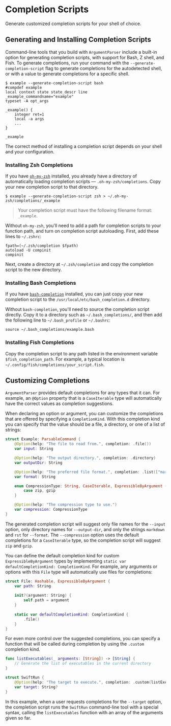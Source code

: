 # Completion Scripts

Generate customized completion scripts for your shell of choice.

## Generating and Installing Completion Scripts

Command-line tools that you build with `ArgumentParser` include a built-in option for generating completion scripts, with support for Bash, Z shell, and Fish. To generate completions, run your command with the `--generate-completion-script` flag to generate completions for the autodetected shell, or with a value to generate completions for a specific shell.

```
$ example --generate-completion-script bash
#compdef example
local context state state_descr line
_example_commandname="example"
typeset -A opt_args

_example() {
    integer ret=1
    local -a args
    ...
}

_example
```

The correct method of installing a completion script depends on your shell and your configuration.

### Installing Zsh Completions

If you have [`oh-my-zsh`](https://ohmyz.sh) installed, you already have a directory of automatically loading completion scripts — `.oh-my-zsh/completions`. Copy your new completion script to that directory.

```
$ example --generate-completion-script zsh > ~/.oh-my-zsh/completions/_example
```

> Your completion script must have the following filename format: `_example`.

Without `oh-my-zsh`, you'll need to add a path for completion scripts to your function path, and turn on completion script autoloading. First, add these lines to `~/.zshrc`:

```
fpath=(~/.zsh/completion $fpath)
autoload -U compinit
compinit
```

Next, create a directory at `~/.zsh/completion` and copy the completion script to the new directory.

### Installing Bash Completions

If you have [`bash-completion`](https://github.com/scop/bash-completion) installed, you can just copy your new completion script to the `/usr/local/etc/bash_completion.d` directory.

Without `bash-completion`, you'll need to source the completion script directly. Copy it to a directory such as `~/.bash_completions/`, and then add the following line to `~/.bash_profile` or `~/.bashrc`:

```
source ~/.bash_completions/example.bash
```

### Installing Fish Completions

Copy the completion script to any path listed in the environment variable `$fish_completion_path`.  For example, a typical location is `~/.config/fish/completions/your_script.fish`.

## Customizing Completions

`ArgumentParser` provides default completions for any types that it can. For example, an `@Option` property that is a `CaseIterable` type will automatically have the correct values as completion suggestions.

When declaring an option or argument, you can customize the completions that are offered by specifying a `CompletionKind`. With this completion kind you can specify that the value should be a file, a directory, or one of a list of strings:

```swift
struct Example: ParsableCommand {
    @Option(help: "The file to read from.", completion: .file())
    var input: String

    @Option(help: "The output directory.", completion: .directory)
    var outputDir: String

    @Option(help: "The preferred file format.", completion: .list(["markdown", "rst"]))
    var format: String

    enum CompressionType: String, CaseIterable, ExpressibleByArgument {
        case zip, gzip
    }

    @Option(help: "The compression type to use.")
    var compression: CompressionType
}
```

The generated completion script will suggest only file names for the `--input` option, only directory names for `--output-dir`, and only the strings `markdown` and `rst` for `--format`. The `--compression` option uses the default completions for a `CaseIterable` type, so the completion script will suggest `zip` and `gzip`.

You can define the default completion kind for custom `ExpressibleByArgument` types by implementing `static var defaultCompletionKind: CompletionKind`. For example, any arguments or options with this `File` type will automatically use files for completions:

```swift
struct File: Hashable, ExpressibleByArgument {
    var path: String
    
    init?(argument: String) {
        self.path = argument
    }
    
    static var defaultCompletionKind: CompletionKind {
        .file()
    }
}
```

For even more control over the suggested completions, you can specify a function that will be called during completion by using the `.custom` completion kind.

```swift
func listExecutables(_ arguments: [String]) -> [String] {
    // Generate the list of executables in the current directory
}

struct SwiftRun {
    @Option(help: "The target to execute.", completion: .custom(listExecutables))
    var target: String?
}
```

In this example, when a user requests completions for the `--target` option, the completion script runs the `SwiftRun` command-line tool with a special syntax, calling the `listExecutables` function with an array of the arguments given so far.
